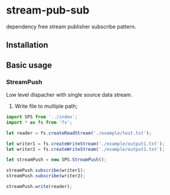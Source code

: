 # stream-pub-sub

dependency free stream publisher subscribe pattern.

## Installation

## Basic usage

### StreamPush
Low level dispacher with single source data stream.

1. Write file to multiple path;
```ts
import SPS from '../index';
import * as fs from 'fs';

let reader = fs.createReadStream('./example/test.txt');

let writer1 = fs.createWriteStream('./example/output1.txt');
let writer2 = fs.createWriteStream('./example/output2.txt');

let streamPush = new SPS.StreamPush();

streamPush.subscribe(writer1);
streamPush.subscribe(writer2);

streamPush.write(reader);
```